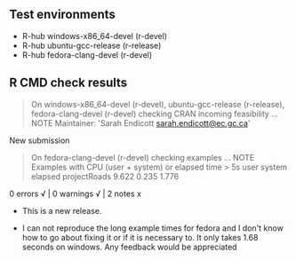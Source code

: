 ## Test environments
- R-hub windows-x86_64-devel (r-devel)
- R-hub ubuntu-gcc-release (r-release)
- R-hub fedora-clang-devel (r-devel)

## R CMD check results
> On windows-x86_64-devel (r-devel), ubuntu-gcc-release (r-release), fedora-clang-devel (r-devel)
  checking CRAN incoming feasibility ... NOTE
  Maintainer: 'Sarah Endicott <sarah.endicott@ec.gc.ca>'
  
  New submission

> On fedora-clang-devel (r-devel)
  checking examples ... NOTE
  Examples with CPU (user + system) or elapsed time > 5s
                user system elapsed
  projectRoads 9.622  0.235   1.776

0 errors √ | 0 warnings √ | 2 notes x

* This is a new release.

* I can not reproduce the long example times for fedora and I don't know how to go about fixing it or if it is necessary to. It only takes 1.68 seconds on windows. Any feedback would be appreciated
